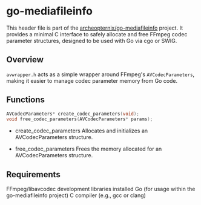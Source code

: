 # go-mediafileinfo

This header file is part of the [archeopternix/go-mediafileinfo](https://github.com/archeopternix/go-mediafileinfo) project. It provides a minimal C interface to safely allocate and free FFmpeg codec parameter structures, designed to be used with Go via cgo or SWIG.

## Overview

`avwrapper.h` acts as a simple wrapper around FFmpeg's `AVCodecParameters`, making it easier to manage codec parameter memory from Go code.

## Functions

```c
AVCodecParameters* create_codec_parameters(void);
void free_codec_parameters(AVCodecParameters* params);
```

* create_codec_parameters
Allocates and initializes an AVCodecParameters structure.

* free_codec_parameters
Frees the memory allocated for an AVCodecParameters structure.

## Requirements

FFmpeg/libavcodec development libraries installed
Go (for usage within the go-mediafileinfo project)
C compiler (e.g., gcc or clang)
